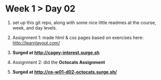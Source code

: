 # Week 1 > Day 02

1. set up this git repo, along with some nice little readmes at the course, week, and day levels.

2. Assignment 1: made html & css pages based on exercises here: http://learnlayout.com/

3. **Surged at http://cagey-interest.surge.sh**

4. Assignment 2: did the **Octocats Assignment**

5. **Surged at http://ce-w01-d02-octocats.surge.sh/**
